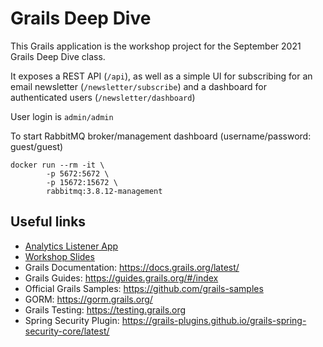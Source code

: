 # Grails Deep Dive 

This Grails application is the workshop project for the September 2021 Grails Deep Dive class. 

It exposes a REST API (`/api`), as well as a simple UI for subscribing for an email newsletter (`/newsletter/subscribe`) and a dashboard for authenticated users (`/newsletter/dashboard`)

User login is `admin/admin`

To start RabbitMQ broker/management dashboard (username/password: guest/guest)
```
docker run --rm -it \
        -p 5672:5672 \
        -p 15672:15672 \
        rabbitmq:3.8.12-management

```

## Useful links

- [Analytics Listener App](https://github.com/ZacharyKlein/grails-deep-dive-analytics)
- [Workshop Slides](slides.pdf)
- Grails Documentation: https://docs.grails.org/latest/
- Grails Guides: https://guides.grails.org/#/index
- Official Grails Samples: https://github.com/grails-samples
- GORM: https://gorm.grails.org/
- Grails Testing: https://testing.grails.org
- Spring Security Plugin: https://grails-plugins.github.io/grails-spring-security-core/latest/



